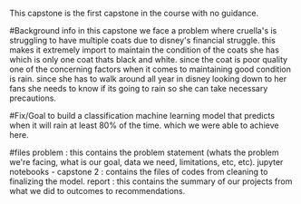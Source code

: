 This capstone is the first capstone in the course with no guidance. 

#Background info
in this capstone we face a problem where cruella's is struggling to have multiple coats due to disney's financial struggle.
this makes it extremely import to maintain the condition of the coats she has which is only one coat thats black and white.
since the coat is poor quality one of the concerning factors when it comes to maintaining good condition is rain. 
since she has to walk around all year in disney looking down to her fans she needs to know if its going to rain so she can take necessary precautions.

#Fix/Goal
to build a classification machine learning model that predicts when it will rain at least 80% of the time. 
which we were able to achieve here.

#files
problem : this contains the problem statement (whats the problem we're facing, what is our goal, data we need, limitations, etc, etc).
jupyter notebooks - capstone 2 : contains the files of codes from cleaning to finalizing the model.
report : this contains the summary of our projects from what we did to outcomes to recommendations. 
